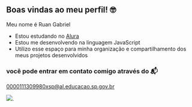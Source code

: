 ## Boas vindas ao meu perfil! 🤓

Meu nome é Ruan Gabriel

- Estou estudando no [Alura](https://www.alura.com.br)
- Estou me desenvolvendo na linguagem JavaScript
- Utilizo esse espaço para minha organização e compartilhamento dos meus projetos desenvolvidos

### você pode entrar em contato comigo através do 📬
0000111309980xsp@al.educacao.sp.gov.br

![](https://media1.tenor.com/m/ts0DHyqw84gAAAAC/mole.gif).
